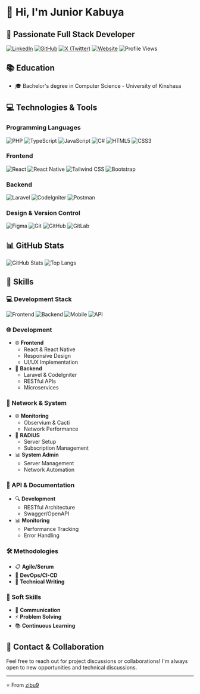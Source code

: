 # 👋 Hi, I'm Junior Kabuya

## 🚀 Passionate Full Stack Developer

[![LinkedIn](https://img.shields.io/badge/LinkedIn-0077B5?style=for-the-badge&logo=linkedin&logoColor=white)](https://linkedin.com/in/junior-kabuya-40b2b9226)
[![GitHub](https://img.shields.io/badge/GitHub-100000?style=for-the-badge&logo=github&logoColor=white)](https://github.com/zibu9)
[![X (Twitter)](https://img.shields.io/badge/X_(Twitter)-000000?style=for-the-badge&logo=x&logoColor=white)](https://x.com/KabuyaJunior5)
[![Website](https://img.shields.io/badge/Website-Skytech243-FF6B6B?style=for-the-badge&logo=firefox&logoColor=white)](https://skytech243.com)
![Profile Views](https://komarev.com/ghpvc/?username=zibu9&color=blueviolet&style=flat-square)

## 📚 Education
- 🎓 Bachelor's degree in Computer Science - University of Kinshasa

## 💻 Technologies & Tools

### Programming Languages
![PHP](https://img.shields.io/badge/PHP-777BB4?style=for-the-badge&logo=php&logoColor=white)
![TypeScript](https://img.shields.io/badge/TypeScript-007ACC?style=for-the-badge&logo=typescript&logoColor=white)
![JavaScript](https://img.shields.io/badge/JavaScript-F7DF1E?style=for-the-badge&logo=javascript&logoColor=black)
![C#](https://img.shields.io/badge/C%23-239120?style=for-the-badge&logo=c-sharp&logoColor=white)
![HTML5](https://img.shields.io/badge/HTML5-E34F26?style=for-the-badge&logo=html5&logoColor=white)
![CSS3](https://img.shields.io/badge/CSS3-1572B6?style=for-the-badge&logo=css3&logoColor=white)

### Frontend
![React](https://img.shields.io/badge/React-20232A?style=for-the-badge&logo=react&logoColor=61DAFB)
![React Native](https://img.shields.io/badge/React_Native-20232A?style=for-the-badge&logo=react&logoColor=61DAFB)
![Tailwind CSS](https://img.shields.io/badge/Tailwind_CSS-38B2AC?style=for-the-badge&logo=tailwind-css&logoColor=white)
![Bootstrap](https://img.shields.io/badge/Bootstrap-563D7C?style=for-the-badge&logo=bootstrap&logoColor=white)

### Backend
![Laravel](https://img.shields.io/badge/Laravel-FF2D20?style=for-the-badge&logo=laravel&logoColor=white)
![CodeIgniter](https://img.shields.io/badge/CodeIgniter-EF4223?style=for-the-badge&logo=codeigniter&logoColor=white)
![Postman](https://img.shields.io/badge/Postman-FF6C37?style=for-the-badge&logo=postman&logoColor=white)

### Design & Version Control
![Figma](https://img.shields.io/badge/Figma-F24E1E?style=for-the-badge&logo=figma&logoColor=white)
![Git](https://img.shields.io/badge/Git-F05032?style=for-the-badge&logo=git&logoColor=white)
![GitHub](https://img.shields.io/badge/GitHub-100000?style=for-the-badge&logo=github&logoColor=white)
![GitLab](https://img.shields.io/badge/GitLab-330F63?style=for-the-badge&logo=gitlab&logoColor=white)

## 📊 GitHub Stats

![GitHub Stats](https://github-readme-stats.vercel.app/api?username=zibu9&show_icons=true&theme=radical)
![Top Langs](https://github-readme-stats.vercel.app/api/top-langs/?username=zibu9&layout=compact&theme=radical)

## 🎯 Skills

### 💻 Development Stack
![Frontend](https://img.shields.io/badge/Frontend-61DAFB?style=flat-square&logo=react&logoColor=white)
![Backend](https://img.shields.io/badge/Backend-FF2D20?style=flat-square&logo=laravel&logoColor=white)
![Mobile](https://img.shields.io/badge/Mobile-61DAFB?style=flat-square&logo=react&logoColor=white)
![API](https://img.shields.io/badge/API-FF6B6B?style=flat-square&logo=swagger&logoColor=white)

### 🌐 Development
- 🌐 **Frontend**
  - React & React Native
  - Responsive Design
  - UI/UX Implementation
- 🔄 **Backend**
  - Laravel & CodeIgniter
  - RESTful APIs
  - Microservices

### 🔧 Network & System
- 🌐 **Monitoring**
  - Observium & Cacti
  - Network Performance
- 🔐 **RADIUS**
  - Server Setup
  - Subscription Management
- 📊 **System Admin**
  - Server Management
  - Network Automation


### 📝 API & Documentation
- 🔍 **Development**
  - RESTful Architecture
  - Swagger/OpenAPI
- 📊 **Monitoring**
  - Performance Tracking
  - Error Handling

### 🛠️ Methodologies
- 📋 **Agile/Scrum**
- 🔄 **DevOps/CI-CD**
- 📝 **Technical Writing**

### 👥 Soft Skills
- 💬 **Communication**
- ⚡ **Problem Solving**
- 📚 **Continuous Learning**

## 🤝 Contact & Collaboration

Feel free to reach out for project discussions or collaborations! I'm always open to new opportunities and technical discussions.

---
⭐️ From [zibu9](https://github.com/zibu9)
